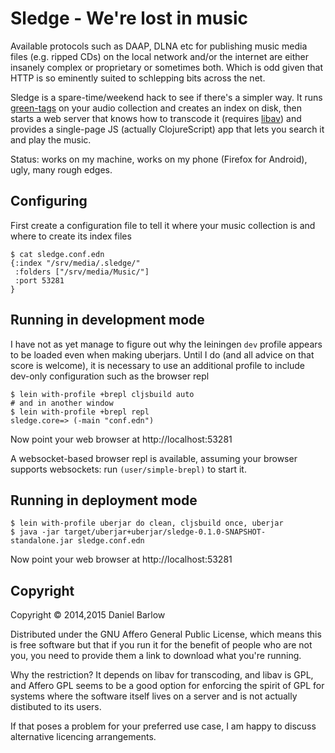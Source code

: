 # Sledge - We're lost in music

Available protocols such as DAAP, DLNA etc for publishing music media
files (e.g. ripped CDs) on the local network and/or the internet are
either insanely complex or proprietary or sometimes both.  Which is odd given that HTTP is so eminently suited to schlepping bits across the net.

Sledge is a spare-time/weekend hack to see if there's a simpler way.
It runs [green-tags](https://github.com/DanPallas/green-tags) on your audio collection and creates an index on disk, then starts a web server that knows how to transcode it (requires [libav](https://libav.org/)) and provides a single-page JS (actually ClojureScript) app that lets you search it and play the music.

Status: works on my machine, works on my phone (Firefox for Android), ugly, many rough edges.

## Configuring

First create a configuration file to tell it where your music collection is and where to create its index files

```
$ cat sledge.conf.edn
{:index "/srv/media/.sledge/"
 :folders ["/srv/media/Music/"]
 :port 53281
}
```

## Running in development mode

I have not as yet manage to figure out why the leiningen `dev` profile appears to be loaded even when making uberjars.  Until I do (and all advice on that score is welcome), it is necessary to use an additional profile to include dev-only configuration such as the browser repl

    $ lein with-profile +brepl cljsbuild auto
    # and in another window
    $ lein with-profile +brepl repl
    sledge.core=> (-main "conf.edn")

Now point your web browser at http://localhost:53281

A websocket-based browser repl is available, assuming your browser
supports websockets: run `(user/simple-brepl)` to start it.


## Running in deployment mode

    $ lein with-profile uberjar do clean, cljsbuild once, uberjar
    $ java -jar target/uberjar+uberjar/sledge-0.1.0-SNAPSHOT-standalone.jar sledge.conf.edn

Now point your web browser at http://localhost:53281


## Copyright

Copyright © 2014,2015 Daniel Barlow

Distributed under the GNU Affero General Public License, which means
this is free software but that if you run it for the benefit of people
who are not you, you need to provide them a link to download what
you're running.

Why the restriction?  It depends on libav for transcoding, and libav is GPL, and Affero GPL seems to be a good option for enforcing the spirit of GPL for systems where the software itself lives on a server and is not actually distibuted to its users. 

If that poses a problem for your preferred use case, I am happy to
discuss alternative licencing arrangements.
